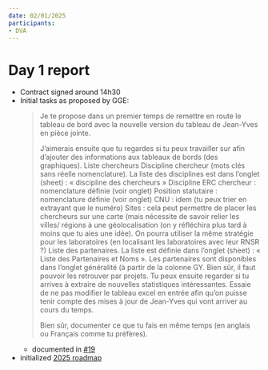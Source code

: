 ```yaml
---
date: 02/01/2025
participants:
- DVA
---
```


# Day 1 report
- Contract signed around 14h30
- Initial tasks as proposed by GGE:
  > Je te propose dans un premier temps de remettre en route le tableau de bord avec la nouvelle version du tableau de Jean-Yves en pièce jointe.
  > 
  > J’aimerais ensuite que tu regardes si tu peux travailler sur afin d’ajouter des informations aux tableaux de bords (des graphiques).
  > Liste chercheurs
  > Discipline chercheur (mots clés sans réelle nomenclature). La liste des disciplines est dans l’onglet (sheet) : « discipline des chercheurs »
  > Discipline ERC chercheur : nomenclature définie (voir onglet)
  > Position statutaire : nomenclature définie (voir onglet)
  > CNU : idem (tu peux trier en extrayant que le numéro)
  > Sites : cela peut permettre de placer les chercheurs sur une carte (mais nécessite de savoir relier les villes/ régions à une géolocalisation (on y réfléchira plus tard à moins que tu aies une idée). On pourra utiliser la même stratégie pour les laboratoires (en localisant les laboratoires avec leur RNSR ?)
  > Liste des partenaires. La liste est définie dans l’onglet (sheet) : « Liste des Partenaires et Noms ».  Les partenaires sont disponibles dans l’onglet généralité (à partir de la colonne GY. Bien sûr, il faut pouvoir les retrouver par projets.
  > Tu peux ensuite regarder si tu arrives à extraire de nouvelles statistiques intéressantes. Essaie de ne pas modifier le tableau excel en entrée afin qu’on puisse tenir compte des mises à jour de Jean-Yves qui vont arriver au cours du temps.
  > 
  > Bien sûr, documenter ce que tu fais en même temps (en anglais ou Français comme tu préfères).
  - documented in [#19](https://github.com/VCityTeam/PEPR-VDBI/issues/19)
- initialized [2025 roadmap](https://github.com/orgs/VCityTeam/projects/38/views/1)
